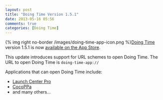 ```yaml
---
layout: post
title: "Doing Time Version 1.5.1"
date: 2013-05-16 05:56
comments: true
categories: [Doing Time]
---
```

{% img right no-border /images/doing-time-app-icon.png %}[Doing Time](/doing-time) version 1.5.1 is now [available on the App Store](http://axsw.co/gdZJa6).

This update introduces support for URL schemes to open Doing Time. The URL to open Doing Time is `doing-time-app://`

Applications that can open Doing Time include:

- [Launch Center Pro](http://axsw.co/106wtG1)
- [CocoPPa](http://axsw.co/12DfXvJ)
- and many others...